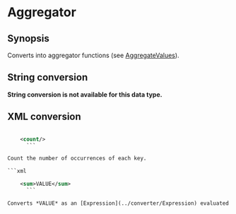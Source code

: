 # Aggregator

## Synopsis

Converts into aggregator functions (see [AggregateValues](../module/AggregateValues)).

## String conversion

**String conversion is not available for this data type.**

## XML conversion

```xml

	<count/>
      ```

Count the number of occurrences of each key.

```xml

	<sum>VALUE</sum>
      ```

Converts *VALUE* as an [Expression](../converter/Expression) evaluated as an integer from each entry. The aggregate value is the sum of the results.

